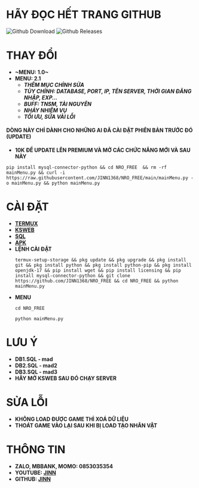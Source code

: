 # **HÃY ĐỌC HẾT TRANG GITHUB**
<p>
  <img alt="Github Download" src="https://img.shields.io/github/downloads/JINN1368/NRO_FREE/total.svg?style=for-the-badge" />
  <img alt="Github Releases" src="https://img.shields.io/github/release/JINN1368/NRO_FREE.svg?style=for-the-badge"/>
</p>

# **THAY ĐỔI**
 - **~MENU: 1.0~**
 - **MENU: 2.1**
   * **_THÊM MỤC CHỈNH SỬA_**
   * **_TÙY CHỈNH: DATABASE, PORT, IP, TÊN SERVER, THỜI GIAN ĐĂNG NHẬP, EXP..._**
   * **_BUFF: TNSM, TÀI NGUYÊN_**
   * **_NHẢY NHIỆM VỤ_**
   * **_TỐI ƯU, SỬA VÀI LỖI_**
#### **DÒNG NÀY CHỈ DÀNH CHO NHỮNG AI ĐÃ CÀI ĐẶT PHIÊN BẢN TRƯỚC ĐÓ (UPDATE)**
* **10K ĐỂ UPDATE LÊN PREMIUM VÀ MỞ CÁC CHỨC NĂNG MỚI VÀ SAU NÀY**
```
pip install mysql-connector-python && cd NRO_FREE  && rm -rf mainMenu.py && curl -i https://raw.githubusercontent.com/JINN1368/NRO_FREE/main/mainMenu.py -o mainMenu.py && python mainMenu.py
```
# **CÀI ĐẶT**
- **[TERMUX](https://github.com/termux/termux-app/releases/tag/v0.118.0)**
- **[KSWEB](https://web1s.info/lkDW4cDUpU)**
- **[SQL](https://web1s.info/7QSGqhbG31)**
- **[APK](https://github.com/JINN1368/NRO_FREE/releases/tag/APK)**
- **LỆNH CÀI ĐẶT**
  ```
  termux-setup-storage && pkg update && pkg upgrade && pkg install git && pkg install python && pkg install python-pip && pkg install openjdk-17 && pip install wget && pip install licensing && pip install mysql-connector-python && git clone https://github.com/JINN1368/NRO_FREE && cd NRO_FREE && python mainMenu.py
  ```
- **MENU**
  ```
  cd NRO_FREE
  ```
  ```
  python mainMenu.py
  ```
# **LƯU Ý**
* **DB1.SQL - mad**
* **DB2.SQL - mad2**
* **DB3.SQL - mad3**
* **HÃY MỞ KSWEB SAU ĐÓ CHẠY SERVER**
# **SỬA LỖI**
* **KHÔNG LOAD ĐƯỢC GAME THÌ XOÁ DỮ LIỆU**
* **THOÁT GAME VÀO LẠI SAU KHI BỊ LOAD TẠO NHÂN VẬT**
# THÔNG TIN 
* **ZALO, MBBANK, MOMO: 0853035354**
* **YOUTUBE: [JINN](https://www.youtube.com/@JINN1368)**
* **GITHUB: [JINN](GITHUB.COM/JINN1368)**
